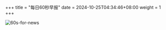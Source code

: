 +++
title = "每日60秒早报"
date = 2024-10-25T04:34:46+08:00
weight = 1
+++

![60s-for-news](/img/zaobao/zaobao.png "由 ALAPI 提供支持")
